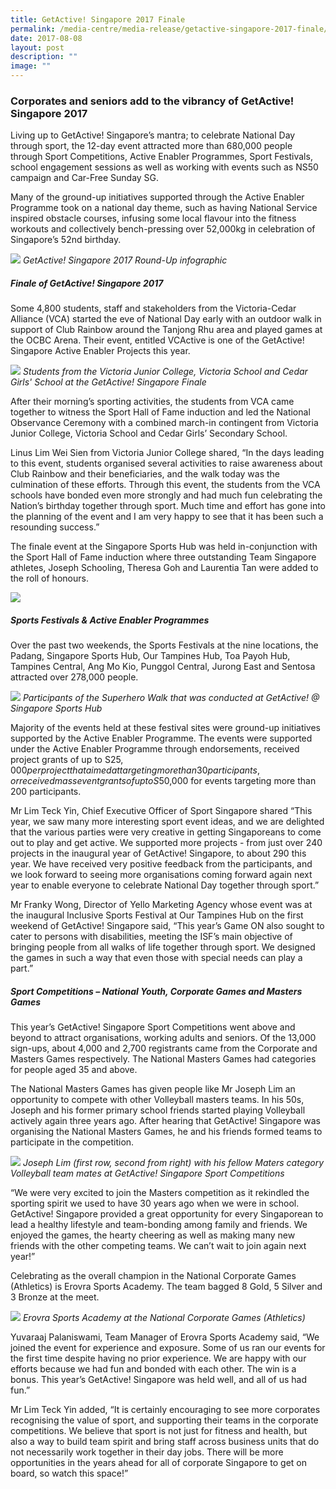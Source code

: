 ```yaml
---
title: GetActive! Singapore 2017 Finale
permalink: /media-centre/media-release/getactive-singapore-2017-finale/
date: 2017-08-08
layout: post
description: ""
image: ""
---
```

### **Corporates and seniors add to the vibrancy of GetActive! Singapore 2017**
Living up to GetActive! Singapore’s mantra; to celebrate National Day through sport, the 12-day event attracted more than 680,000 people through Sport Competitions, Active Enabler Programmes, Sport Festivals, school engagement sessions as well as working with events such as NS50 campaign and Car-Free Sunday SG.

Many of the ground-up initiatives supported through the Active Enabler Programme took on a national day theme, such as having National Service inspired obstacle courses, infusing some local flavour into the fitness workouts and collectively bench-pressing over 52,000kg in celebration of Singapore’s 52nd birthday.

![](/images/Media%20Centre/Media%20Release/2017/August/GASG%202017%20Round%20Up%20Infographics.jpeg)
_GetActive! Singapore 2017 Round-Up infographic_

##### **Finale of GetActive! Singapore 2017**

Some 4,800 students, staff and stakeholders from the Victoria-Cedar Alliance (VCA) started the eve of National Day early with an outdoor walk in support of Club Rainbow around the Tanjong Rhu area and played games at the OCBC Arena. Their event, entitled VCActive is one of the GetActive! Singapore Active Enabler Projects this year.

![](/images/Media%20Centre/Media%20Release/2017/August/Students%20from%20VictoriaCedar%20Alliance%20at%20GASG2017%20Finale.jpeg)
_Students from the Victoria Junior College, Victoria School and Cedar Girls' School at the GetActive! Singapore Finale_  

After their morning’s sporting activities, the students from VCA came together to witness the Sport Hall of Fame induction and led the National Observance Ceremony with a combined march-in contingent from Victoria Junior College, Victoria School and Cedar Girls’ Secondary School.

Linus Lim Wei Sien from Victoria Junior College shared, “In the days leading to this event, students organised several activities to raise awareness about Club Rainbow and their beneficiaries, and the walk today was the culmination of these efforts. Through this event, the students from the VCA schools have bonded even more strongly and had much fun celebrating the Nation’s birthday together through sport. Much time and effort has gone into the planning of the event and I am very happy to see that it has been such a resounding success.”

The finale event at the Singapore Sports Hub was held in-conjunction with the Sport Hall of Fame induction where three outstanding Team Singapore athletes, Joseph Schooling, Theresa Goh and Laurentia Tan were added to the roll of honours.

![](/images/Media%20Centre/Media%20Release/2017/August/VictoriaCedar%20Alliance%20Marchin%20condition%20at%20the%20GetActive%20Singapore%20Finale.jpeg)

##### **Sports Festivals & Active Enabler Programmes**

Over the past two weekends, the Sports Festivals at the nine locations, the Padang, Singapore Sports Hub, Our Tampines Hub, Toa Payoh Hub, Tampines Central, Ang Mo Kio, Punggol Central, Jurong East and Sentosa attracted over 278,000 people.

![](/images/Media%20Centre/Media%20Release/2017/August/GASGFest_SuperHero050817_Stan075.jpeg)
_Participants of the Superhero Walk that was conducted at GetActive! @ Singapore Sports Hub_  

Majority of the events held at these festival sites were ground-up initiatives supported by the Active Enabler Programme. The events were supported under the Active Enabler Programme through endorsements, received project grants of up to S$25,000 per project that aimed at targeting more than 30 participants, or received mass event grants of up to S$50,000 for events targeting more than 200 participants.

Mr Lim Teck Yin, Chief Executive Officer of Sport Singapore shared “This year, we saw many more interesting sport event ideas, and we are delighted that the various parties were very creative in getting Singaporeans to come out to play and get active. We supported more projects - from just over 240 projects in the inaugural year of GetActive! Singapore, to about 290 this year. We have received very positive feedback from the participants, and we look forward to seeing more organisations coming forward again next year to enable everyone to celebrate National Day together through sport.”

Mr Franky Wong, Director of Yello Marketing Agency whose event was at the inaugural Inclusive Sports Festival at Our Tampines Hub on the first weekend of GetActive! Singapore said, “This year’s Game ON also sought to cater to persons with disabilities, meeting the ISF’s main objective of bringing people from all walks of life together through sport. We designed the games in such a way that even those with special needs can play a part.”

##### **Sport Competitions – National Youth, Corporate Games and Masters Games**

This year’s GetActive! Singapore Sport Competitions went above and beyond to attract organisations, working adults and seniors. Of the 13,000 sign-ups, about 4,000 and 2,700 registrants came from the Corporate and Masters Games respectively. The National Masters Games had categories for people aged 35 and above.

The National Masters Games has given people like Mr Joseph Lim an opportunity to compete with other Volleyball masters teams. In his 50s, Joseph and his former primary school friends started playing Volleyball actively again three years ago. After hearing that GetActive! Singapore was organising the National Masters Games, he and his friends formed teams to participate in the competition.

![](/images/Media%20Centre/Media%20Release/2017/August/Joseph%20Lim%20and%20team%20at%20the%20GASG%202017%20National%20Masters%20Games%20Volleyball.jpeg)
_Joseph Lim (first row, second from right) with his fellow Maters category Volleyball team mates at GetActive! Singapore Sport Competitions_

“We were very excited to join the Masters competition as it rekindled the sporting spirit we used to have 30 years ago when we were in school. GetActive! Singapore provided a great opportunity for every Singaporean to lead a healthy lifestyle and team-bonding among family and friends. We enjoyed the games, the hearty cheering as well as making many new friends with the other competing teams. We can’t wait to join again next year!”

Celebrating as the overall champion in the National Corporate Games (Athletics) is Erovra Sports Academy. The team bagged 8 Gold, 5 Silver and 3 Bronze at the meet.

![](/images/Media%20Centre/Media%20Release/2017/August/Erovra%20Sports%20Academy.jpeg)
_Erovra Sports Academy at the National Corporate Games (Athletics)_  

Yuvaraaj Palaniswami, Team Manager of Erovra Sports Academy said, “We joined the event for experience and exposure. Some of us ran our events for the first time despite having no prior experience. We are happy with our efforts because we had fun and bonded with each other. The win is a bonus. This year’s GetActive! Singapore was held well, and all of us had fun.”

Mr Lim Teck Yin added, “It is certainly encouraging to see more corporates recognising the value of sport, and supporting their teams in the corporate competitions. We believe that sport is not just for fitness and health, but also a way to build team spirit and bring staff across business units that do not necessarily work together in their day jobs. There will be more opportunities in the years ahead for all of corporate Singapore to get on board, so watch this space!”